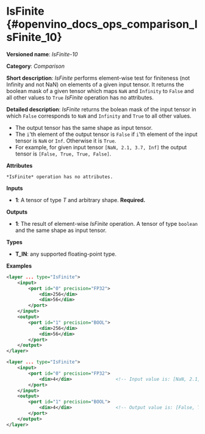 # IsFinite {#openvino_docs_ops_comparison_IsFinite_10}

**Versioned name**: *IsFinite-10*

**Category**: *Comparison*

**Short description**: *IsFinite* performs element-wise test for finiteness (not Infinity and not NaN) on elements of a given input tensor. It returns the boolean mask of a given tensor which maps
`NaN` and `Infinity` to `False` and all other values to `True`
*IsFinite* operation has no attributes.

**Detailed description**: *IsFinite* returns the bolean mask of the input tensor in which `False` corresponds to `NaN` and `Infinity` and `True` to all other values.
* The output tensor has the same shape as input tensor.
* The `i`'th element of the output tensor is `False` if `i`'th element of the input tensor is `NaN` or `Inf`. Otherwise it is `True`.
* For example, for given input tensor `[NaN, 2.1, 3.7, Inf]` the output tensor is `[False, True, True, False]`.

**Attributes**

    *IsFinite* operation has no attributes.

**Inputs**

* **1**: A tensor of type *T* and arbitrary shape. **Required.**

**Outputs**

* **1**: The result of element-wise *IsFinite* operation. A tensor of type `boolean` and the same shape as input tensor.

**Types**

* **T_IN**: any supported floating-point type.

**Examples**

```xml
<layer ... type="IsFinite">
    <input>
        <port id="0" precision="FP32">
            <dim>256</dim>
            <dim>56</dim>
        </port>
    </input>
    <output>
        <port id="1" precision="BOOL">
            <dim>256</dim>
            <dim>56</dim>
        </port>
    </output>
</layer>
```

```xml
<layer ... type="IsFinite">
    <input>
        <port id="0" precision="FP32">
            <dim>4</dim>                <!-- Input value is: [NaN, 2.1, 3.7, Inf] -->
        </port>
    </input>
    <output>
        <port id="1" precision="BOOL">
            <dim>4</dim>                <!-- Output value is: [False, True, True, False] -->
        </port>
    </output>
</layer>
```
